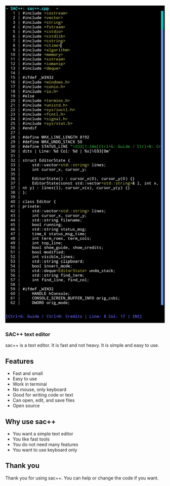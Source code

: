 ![sac++ preview](preview/prev.jpg)

### SAC++ text editor

sac++ is a text editor. It is fast and not heavy. It is simple and easy to use.

## Features

- Fast and small
- Easy to use
- Work in terminal
- No mouse, only keyboard
- Good for writing code or text
- Can open, edit, and save files
- Open source

## Why use sac++

- You want a simple text editor
- You like fast tools
- You do not need many features
- You want to use keyboard only

## Thank you

Thank you for using sac++. You can help or change the code if you want.
